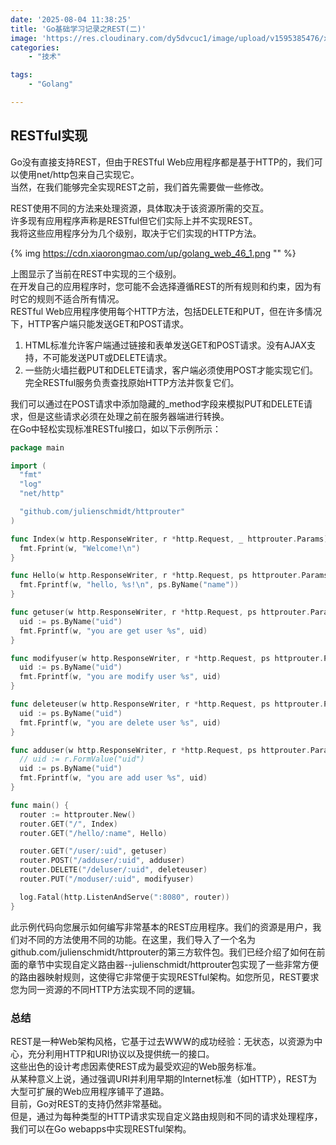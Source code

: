 ```yaml
---
date: '2025-08-04 11:38:25'
title: 'Go基础学习记录之REST(二)'
image: 'https://res.cloudinary.com/dy5dvcuc1/image/upload/v1595385476/xiaorongmao/golang.jpg'
categories:
    - "技术"

tags:
    - "Golang"

---
```


## RESTful实现

Go没有直接支持REST，但由于RESTful Web应用程序都是基于HTTP的，我们可以使用net/http包来自己实现它。  
当然，在我们能够完全实现REST之前，我们首先需要做一些修改。

REST使用不同的方法来处理资源，具体取决于该资源所需的交互。  
许多现有应用程序声称是RESTful但它们实际上并不实现REST。  
我将这些应用程序分为几个级别，取决于它们实现的HTTP方法。

{% img https://cdn.xiaorongmao.com/up/golang_web_46_1.png "" %}

上图显示了当前在REST中实现的三个级别。  
在开发自己的应用程序时，您可能不会选择遵循REST的所有规则和约束，因为有时它的规则不适合所有情况。  
RESTful Web应用程序使用每个HTTP方法，包括DELETE和PUT，但在许多情况下，HTTP客户端只能发送GET和POST请求。

1. HTML标准允许客户端通过链接和表单发送GET和POST请求。没有AJAX支持，不可能发送PUT或DELETE请求。  
2. 一些防火墙拦截PUT和DELETE请求，客户端必须使用POST才能实现它们。完全RESTful服务负责查找原始HTTP方法并恢复它们。

我们可以通过在POST请求中添加隐藏的\_method字段来模拟PUT和DELETE请求，但是这些请求必须在处理之前在服务器端进行转换。  
在Go中轻松实现标准RESTful接口，如以下示例所示：

```go
package main

import (
  "fmt"
  "log"
  "net/http"

  "github.com/julienschmidt/httprouter"
)

func Index(w http.ResponseWriter, r *http.Request, _ httprouter.Params) {
  fmt.Fprint(w, "Welcome!\n")
}

func Hello(w http.ResponseWriter, r *http.Request, ps httprouter.Params) {
  fmt.Fprintf(w, "hello, %s!\n", ps.ByName("name"))
}

func getuser(w http.ResponseWriter, r *http.Request, ps httprouter.Params) {
  uid := ps.ByName("uid")
  fmt.Fprintf(w, "you are get user %s", uid)
}

func modifyuser(w http.ResponseWriter, r *http.Request, ps httprouter.Params) {
  uid := ps.ByName("uid")
  fmt.Fprintf(w, "you are modify user %s", uid)
}

func deleteuser(w http.ResponseWriter, r *http.Request, ps httprouter.Params) {
  uid := ps.ByName("uid")
  fmt.Fprintf(w, "you are delete user %s", uid)
}

func adduser(w http.ResponseWriter, r *http.Request, ps httprouter.Params) {
  // uid := r.FormValue("uid")
  uid := ps.ByName("uid")
  fmt.Fprintf(w, "you are add user %s", uid)
}

func main() {
  router := httprouter.New()
  router.GET("/", Index)
  router.GET("/hello/:name", Hello)

  router.GET("/user/:uid", getuser)
  router.POST("/adduser/:uid", adduser)
  router.DELETE("/deluser/:uid", deleteuser)
  router.PUT("/moduser/:uid", modifyuser)

  log.Fatal(http.ListenAndServe(":8080", router))
}
```

此示例代码向您展示如何编写非常基本的REST应用程序。我们的资源是用户，我们对不同的方法使用不同的功能。在这里，我们导入了一个名为github.com/julienschmidt/httprouter的第三方软件包。我们已经介绍了如何在前面的章节中实现自定义路由器--julienschmidt/httprouter包实现了一些非常方便的路由器映射规则，这使得它非常便于实现RESTful架构。如您所见，REST要求您为同一资源的不同HTTP方法实现不同的逻辑。

### 总结

REST是一种Web架构风格，它基于过去WWW的成功经验：无状态，以资源为中心，充分利用HTTP和URI协议以及提供统一的接口。  
这些出色的设计考虑因素使REST成为最受欢迎的Web服务标准。  
从某种意义上说，通过强调URI并利用早期的Internet标准（如HTTP），REST为大型可扩展的Web应用程序铺平了道路。  
目前，Go对REST的支持仍然非常基础。  
但是，通过为每种类型的HTTP请求实现自定义路由规则和不同的请求处理程序，我们可以在Go webapps中实现RESTful架构。
